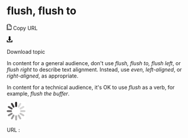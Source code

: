 # flush, flush to

![Copy URL](media/flush-flush-to/Copy.png)
Copy URL

![Download](media/flush-flush-to/Download.png)

Download topic

In content for a general audience, don't use *flush, flush to, flush left*, or *flush right* to describe text alignment. Instead, use *even, left-aligned*, or *right-aligned*, as appropriate.

In content for a technical audience, it's OK to use *flush* as a verb, for example, *flush the buffer*.

![In progress](media/flush-flush-to/activity-large.gif)

URL :
